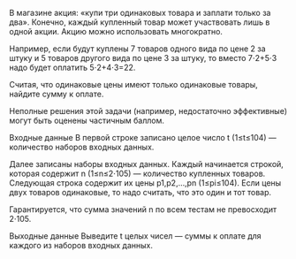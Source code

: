 В магазине акция: «купи три одинаковых товара и заплати только за два». Конечно, каждый купленный товар может участвовать лишь в одной акции. Акцию можно использовать многократно.

Например, если будут куплены 7 товаров одного вида по цене 2 за штуку и 5 товаров другого вида по цене 3 за штуку, то вместо 7⋅2+5⋅3 надо будет оплатить 5⋅2+4⋅3=22.

Считая, что одинаковые цены имеют только одинаковые товары, найдите сумму к оплате.

Неполные решения этой задачи (например, недостаточно эффективные) могут быть оценены частичным баллом.

Входные данные
В первой строке записано целое число t (1≤t≤104) — количество наборов входных данных.

Далее записаны наборы входных данных. Каждый начинается строкой, которая содержит n (1≤n≤2⋅105) — количество купленных товаров. Следующая строка содержит их цены p1,p2,…,pn (1≤pi≤104). Если цены двух товаров одинаковые, то надо считать, что это один и тот товар.

Гарантируется, что сумма значений n по всем тестам не превосходит 2⋅105.

Выходные данные
Выведите t целых чисел — суммы к оплате для каждого из наборов входных данных.